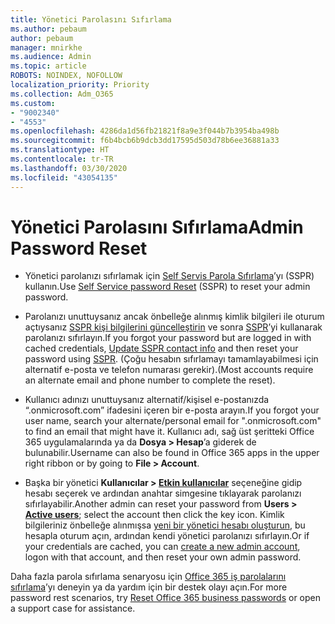 ```yaml
---
title: Yönetici Parolasını Sıfırlama
ms.author: pebaum
author: pebaum
manager: mnirkhe
ms.audience: Admin
ms.topic: article
ROBOTS: NOINDEX, NOFOLLOW
localization_priority: Priority
ms.collection: Adm_O365
ms.custom:
- "9002340"
- "4553"
ms.openlocfilehash: 4286da1d56fb21821f8a9e3f044b7b3954ba498b
ms.sourcegitcommit: f6b4bcb6b9dcb3dd17595d503d78b6ee36881a33
ms.translationtype: HT
ms.contentlocale: tr-TR
ms.lasthandoff: 03/30/2020
ms.locfileid: "43054135"
---
```

# <a name="admin-password-reset"></a><span data-ttu-id="1490f-102">Yönetici Parolasını Sıfırlama</span><span class="sxs-lookup"><span data-stu-id="1490f-102">Admin Password Reset</span></span>

- <span data-ttu-id="1490f-103">Yönetici parolanızı sıfırlamak için [Self Servis Parola Sıfırlama](https://passwordreset.microsoftonline.com/)’yı (SSPR) kullanın.</span><span class="sxs-lookup"><span data-stu-id="1490f-103">Use [Self Service password Reset](https://passwordreset.microsoftonline.com/) (SSPR) to reset your admin password.</span></span>

- <span data-ttu-id="1490f-104">Parolanızı unuttuysanız ancak önbelleğe alınmış kimlik bilgileri ile oturum açtıysanız [SSPR kişi bilgilerini güncelleştirin](https://go.microsoft.com/fwlink/?linkid=849451) ve sonra [SSPR](https://passwordreset.microsoftonline.com/)’yi kullanarak parolanızı sıfırlayın.</span><span class="sxs-lookup"><span data-stu-id="1490f-104">If you forgot your password but are logged in with cached credentials, [Update SSPR contact info](https://go.microsoft.com/fwlink/?linkid=849451) and then reset your password using [SSPR](https://passwordreset.microsoftonline.com/).</span></span>  <span data-ttu-id="1490f-105">(Çoğu hesabın sıfırlamayı tamamlayabilmesi için alternatif e-posta ve telefon numarası gerekir).</span><span class="sxs-lookup"><span data-stu-id="1490f-105">(Most accounts require an alternate email and phone number to complete the reset).</span></span>

- <span data-ttu-id="1490f-106">Kullanıcı adınızı unuttuysanız alternatif/kişisel e-postanızda “.onmicrosoft.com” ifadesini içeren bir e-posta arayın.</span><span class="sxs-lookup"><span data-stu-id="1490f-106">If you forgot your user name, search your alternate/personal email for ".onmicrosoft.com" to find an email that might have it.</span></span>  <span data-ttu-id="1490f-107">Kullanıcı adı, sağ üst şeritteki Office 365 uygulamalarında ya da **Dosya > Hesap**’a giderek de bulunabilir.</span><span class="sxs-lookup"><span data-stu-id="1490f-107">Username can also be found in Office 365 apps in the upper right ribbon or by going to **File > Account**.</span></span>

- <span data-ttu-id="1490f-108">Başka bir yönetici **Kullanıcılar > [Etkin kullanıcılar](https://portal.office.com/adminportal/home#/users)** seçeneğine gidip hesabı seçerek ve ardından anahtar simgesine tıklayarak parolanızı sıfırlayabilir.</span><span class="sxs-lookup"><span data-stu-id="1490f-108">Another admin can reset your password from **Users > [Active users](https://portal.office.com/adminportal/home#/users)**; select the account then click the key icon.</span></span>  <span data-ttu-id="1490f-109">Kimlik bilgileriniz önbelleğe alınmışsa [yeni bir yönetici hesabı oluşturun](https://portal.office.com/adminportal/home#/users), bu hesapla oturum açın, ardından kendi yönetici parolanızı sıfırlayın.</span><span class="sxs-lookup"><span data-stu-id="1490f-109">Or if your credentials are cached, you can [create a new admin account](https://portal.office.com/adminportal/home#/users), logon with that account, and then reset your own admin password.</span></span>

<span data-ttu-id="1490f-110">Daha fazla parola sıfırlama senaryosu için [Office 365 iş parolalarını sıfırlama](https://docs.microsoft.com/microsoft-365/admin/add-users/reset-passwords)’yı deneyin ya da yardım için bir destek olayı açın.</span><span class="sxs-lookup"><span data-stu-id="1490f-110">For more password rest scenarios, try [Reset Office 365 business passwords](https://docs.microsoft.com/microsoft-365/admin/add-users/reset-passwords) or open a support case for assistance.</span></span>

